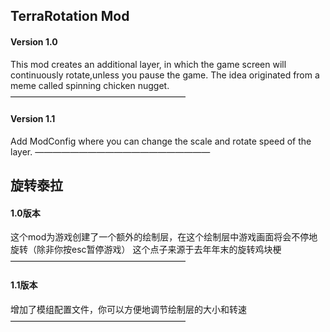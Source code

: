 ## TerraRotation Mod
#### Version 1.0

  This mod creates an additional layer, in which the game screen will continuously rotate,unless you pause the game.
  The idea originated from a meme called spinning chicken nugget.
    ————————————————————
  #### Version 1.1
  
  Add ModConfig where you can change the scale and rotate speed of the layer.
    ————————————————————

## 旋转泰拉
#### 1.0版本

  这个mod为游戏创建了一个额外的绘制层，在这个绘制层中游戏画面将会不停地旋转（除非你按esc暂停游戏）
  这个点子来源于去年年末的旋转鸡块梗
    ————————————————————
#### 1.1版本

  增加了模组配置文件，你可以方便地调节绘制层的大小和转速
    ————————————————————
